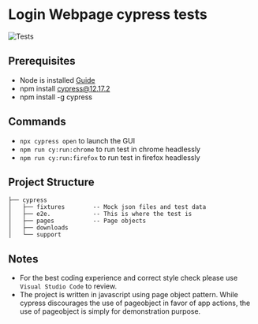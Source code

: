 # Login Webpage cypress tests
![Tests](https://github.com/ChiNguyen2022/CypressTests)

## Prerequisites
- Node is installed [Guide](https://nodejs.org/en/download/package-manager/)
- npm install cypress@12.17.2
- npm install -g cypress

## Commands
- `npx cypress open` to launch the GUI
- `npm run cy:run:chrome` to run test in chrome headlessly
- `npm run cy:run:firefox` to run test in firefox headlessly

## Project Structure

```
├── cypress
│   ├── fixtures        -- Mock json files and test data
│   ├── e2e.            -- This is where the test is
│   ├── pages           -- Page objects
│   ├── downloads
│   └── support
```
## Notes

- For the best coding experience and correct style check please use `Visual Studio Code` to review.
- The project is written in javascript using page object pattern. While cypress discourages the use of pageobject in favor of app actions, the use of pageobject is simply for demonstration purpose.

